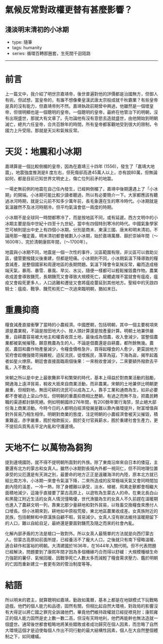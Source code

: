 # 氣候反常對政權更替有甚麼影響？

## 淺淡明末清初的小冰期

- type: 隨筆
- tags: humanity
- series: 循環百轉那圈套，生死間千迴陌路

---

# 前言

上一篇文中，我介紹了明世宗嘉靖帝，後世普遍對他的評價都是治國無方，但御人有術。但試想，當皇帝的，有誰不想像秦皇漢武唐太宗般成就千秋霸業？有些皇帝是真的沒有能力，但嘉靖帝則不然。嘉靖執政前期曾中興過，他雖然是一個壞皇帝，但很明顯也是一個聰明的皇帝。一個聰明的皇帝，最終在他管治下的明朝，沒有出現盛世，那就大有文章了。先勿論他有沒有意慾去造就盛世，由他開始到明朝滅亡，總共六任皇帝，合共百餘年的時間，所有皇帝都客觀地受到很大的限制，令國力上升受阻，那就是天災和氣候反常。

# 天災：地震和小冰期

嘉靖算是一個比較倒楣的皇帝，因為在嘉靖三十四年 (1556)，發生了「嘉靖大地震」，地震強度推測是8 度左右，但死傷卻高達45萬人以上，亦有說80萬，但無論如何，都是目前已知世界文明史上，傷亡位列前矛的地震。

一場史無前例的地震在自己任內發生，已經夠倒楣了，嘉靖中後期還遇上了「小冰期」的開端。小冰期可能比較少讀者聽過，所以有必要簡介一下。大家都應該有聽過冰河時期，就是公元前不知多少萬年前，長毛象還在生的寒冷時代。小冰期就是氣溫雖然不及冰河時期冷，但平均氣溫會低一兩度的時期。

小冰期不是全球同一時間都寒冷了，而是按地區不同，或有延遲。西方文明中的小冰期主要是指中世紀十四至十九世紀，當中有四個特別寒冷的時代。中國氣象學家竺可楨則提出中史上有四個小冰期，分別是商末、東漢三國、唐末和明末清初。不論用那一種定義，明末清初都會被劃入小冰期，始於嘉靖萬曆、巔於崇禎年間（～1600年）、完於清朝康熙年間，（～1700年）。

地震與小冰期不同，地震是一個一次性的事件，災區範圍有限，非災區可以救助災區，儘管要撥錢災後重建，但都是短痛。小冰期則不同，小冰期氣溫下降導致的糧食減產，是整個國家和周邊地區的長期問題。氣溫下降會令氣候反常，繼而造成極端天氣，暴雨、暴雪、暴風、旱災、水災，隨便一樣都可以輕鬆摧毀農作物。農業收成差會導致饑荒，長期饑荒又會導致大規模死亡，屍體處理不當就會有瘟疫，瘟疫又會殺死更多人，人口逃難和遷徙又會將瘟疫蔓延到其他地方。聖經中的天啟四騎士：瘟疫、戰爭、饑荒和死亡一次過來臨明朝，猶如末日。

# 重農抑商

糧食減產直接衝擊了當時的小農經濟。中國歷朝，包括明朝，其中一個主要稅項來源是農業稅，不論是按田地大小、按人頭計算還是按產量計算。明朝土地兼併嚴重，自耕農容易被大地主和權貴收買土地，最後成為佃農，收入會減少。當整個農業都被氣候摧殘，願意務農為生的人，不論是佃農還是自耕農，都所餘無幾。農民、農田和農作物產量減少，令糧食價格急升，買得起糧食的人愈少，更莫說地方官府會趁機強徵苛捐雜稅，迫反流民，徒增叛民，落草為寇，下海為盜，揭竿起義者如星火燎原。朝廷會直接面臨兩個後果：一來稅收會減少，二來要額外撥款去平亂，入不敷支。

宋朝之所以是中史上最歌舞昇平和繁榮的時代，基本上得益於對商業活動的鼓勵，開通海上遠洋貿易，稅收大抵來自商業活動，而非農業。宋朝的土地兼併比明朝更嚴重，但相對地，無田可耕的流民可以成為工人，靠手工業和通商為生，如非必要都不會被迫上梁山作反。但明朝的重農抑商相比歷朝，有過之而無不及，把農民轉職的渠道都封鎖死絕。例如明朝國祚276年間，有200餘年實行海禁，禁止絕大部份海上商業活動。今時今日的人都明白經濟發展是難以靠內循環提升，財富增值與對外貿易乃相生相伴。明朝對商業的態度，注定明朝的小農經濟會被天災摧毀，積重難返，赤字嚴重，囿於撥款振災，囿於支付官員薪水，囿於重建社會生產力，更不提招兵買馬去平定內亂和守護邊境。

# 天地不仁 以萬物為芻狗

提到邊境國防，就不得不提明朝所面對的外族。除了東南沿岸來自日本的倭寇，主要還有北方的蒙古和女真人。雖然小冰期對長城內外都一視同仁，但不同地理位置承受的災厄還是有天淵之別，最要命的地方正正是遠離海洋的內陸，原本北方就已經比南方冷，小冰期一來會令氣溫下降，二來所造成的反常極端天氣又會同時間加劇內陸的溫差，一冷一熱，除了身體難以承受，淡水、植被、飛禽走獸都會相繼大面積地減少，這幾乎直接要了蒙古高原上，以遊牧為生蒙古人的命。在東北長白山和黑龍江附近生活的女真人情況僅略優，世代漁獵為生的女真人不久前趕在溫暖期也進入了農耕文明一列，靠東北那少量耕地和對外貿易，以牲畜交換糧食來應付人口增長。但小冰期來到，耕地如中原般荒廢，東北地區農業收成差。女真族附近的民族，包括朝鮮和中原漢族自顧不暇，貿易減少。女真人沒有辦法維持溫暖期留下的人口，難以自給自足，最終還是要面對饑荒及隨之而來的社會內亂。

化解內部矛盾的方法是槍口一致對外。所以女真人最簡單的方法就是向西打蒙古人。但蒙古高原如前面所提，已經養活不了龐大人口，之後就只有南下侵略溫暖、適合耕作和富裕的明朝。大清建國於1636年，在1644年入關代明。但不代表問題已經解決，問題要到了康熙年間才因為多個機緣巧合而得以舒緩：大規模種植生命力強韌的薯仔、氣候回暖、因戰爭死亡人數太多而減輕了糧食需求壓力、鑑於明朝的亡因而重新建立一套更有效的管治制度等等。

# 結語

所以明末的君主，就算聰明如嘉靖，勤政如萬曆，基本上都是在地獄模式下玩戰略遊戲，他們的個人能力和品德，固然有關，但相比起自然大環境，對政局的影響沒有大得足以將亡國之罪完全訴諸他們，畢竟他們維持政權就已經捉襟見肘；康熙雍正的個人能力固然是史上數一數二高，但沒有天時地利，他們再能幹也無法造就一個盛世。通常後世都會粗略地將某些錯敗或者成功歸究在個人因素，而忽略了自然大環境這個才是迫使每個人作出不同行動的最大結構性因素，個人在大自然整個體制之下，如同螻蟻。